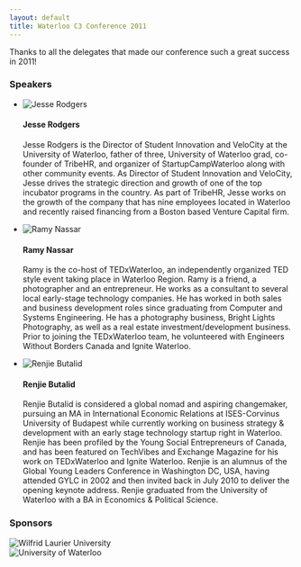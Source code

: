 ```yaml
---
layout: default
title: Waterloo C3 Conference 2011
---
```

Thanks to all the delegates that made our conference such a great success in 2011!

### Speakers

<ul class="media-list">
	<li class="media">
		<img class="media-object pull-left" src="http://c3inspire.com/wp-content/uploads/2012/06/Capture-150x150.png" alt="Jesse Rodgers">
		<div class="media-body">
			<h4 class="media-heading">Jesse Rodgers</h4>
			<p>Jesse Rodgers is the Director of Student Innovation and VeloCity at the University of Waterloo, father of three, University of Waterloo grad, co-founder of TribeHR, and organizer of StartupCampWaterloo along with other community events. As Director of Student Innovation and VeloCity, Jesse drives the strategic direction and growth of one of the top incubator programs in the country. As part of TribeHR, Jesse works on the growth of the company that has nine employees located in Waterloo and recently raised financing from a Boston based Venture Capital firm.</p>
		</div>
	</li>
	<li class="media">
		<img class="media-object pull-left" src="http://c3inspire.com/wp-content/uploads/2012/06/studio54_Ramy-10-copy-150x150.jpg" alt="Ramy Nassar">
		<div class="media-body">
			<h4 class="media-heading">Ramy Nassar</h4>
			<p>Ramy is the co-host of TEDxWaterloo, an independently organized TED style event taking place in Waterloo Region. Ramy is a friend, a photographer and an entrepreneur. He works as a consultant to several local early-stage technology companies. He has worked in both sales and business development roles since graduating from Computer and Systems Engineering. He has a photography business, Bright Lights Photography, as well as a real estate investment/development business. Prior to joining the TEDxWaterloo team, he volunteered with Engineers Without Borders Canada and Ignite Waterloo.</p>
		</div>
	</li>
	<li class="media">
		<img class="media-object pull-left" src="http://c3inspire.com/wp-content/uploads/2012/06/Renjie-Butalid-in-Sumeg-Hungary-150x150.jpg" alt="Renjie Butalid">
		<div class="media-body">
			<h4 class="media-heading">Renjie Butalid</h4>
			<p>Renjie Butalid is considered a global nomad and aspiring changemaker, pursuing an MA in International Economic Relations at ISES-Corvinus University of Budapest while currently working on business strategy &amp; development with an early stage technology startup right in Waterloo. Renjie has been profiled by the Young Social Entrepreneurs of Canada, and has been featured on TechVibes and Exchange Magazine for his work on TEDxWaterloo and Ignite Waterloo. Renjie is an alumnus of the Global Young Leaders Conference in Washington DC, USA, having attended GYLC in 2002 and then invited back in July 2010 to deliver the opening keynote address. Renjie graduated from the University of Waterloo with a BA in Economics &amp; Political Science.</p>
		</div>
	</li>
</ul>

### Sponsors

<div class="row text-center">
	<div class="col-md-6">
		<img src="http://c3inspire.com/wp-content/uploads/2013/03/Laurier_RED_WLU_RGB-300x101.jpg" alt="Wilfrid Laurier University">
	</div>
	<div class="col-md-6">
		<img src="http://c3inspire.com/wp-content/uploads/2013/03/UWlogomarketing-288x300.jpg" alt="University of Waterloo">
	</div>
</div>
